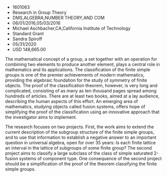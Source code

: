 
* 1601063
* Research in Group Theory
* DMS,ALGEBRA,NUMBER THEORY,AND COM
* 06/01/2016,05/03/2016
* Michael Aschbacher,CA,California Institute of Technology
* Standard Grant
* Sandra Spiroff
* 05/31/2020
* USD 148,665.00

The mathematical concept of a group, a set together with an operation for
combining two elements to produce another element, plays a central role in
mathematics and its applications. The classification of the finite simple groups
is one of the premier achievements of modern mathematics, providing the
algebraic foundation for the study of symmetry of finite objects. The proof of
the classification theorem, however, is very long and complicated, consisting of
as many as ten thousand pages spread among hundreds of articles. There are at
least two books, aimed at a lay audience, describing the human aspects of this
effort. An emerging area of mathematics, studying objects called fusion systems,
offers hope of simplifying the proof of the classification using an innovative
approach that the investigator aims to implement.

The research focuses on two projects. First, the work aims to extend the current
description of the subgroup structure of the finite simple groups, and to use
that information to establish a negative answer to an important question in
universal algebra, open for over 35 years: Is each finite lattice an interval in
the lattice of subgroups of some finite group? The second project aims to
classify a large subclass of the class of simple saturated 2-fusion systems of
component type. One consequence of the second project should be a simplification
of the proof of the theorem classifying the finite simple groups.
